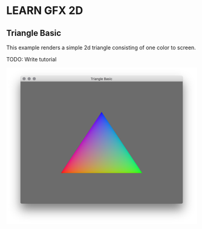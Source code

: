 # LEARN GFX 2D

## Triangle Basic

This example renders a simple 2d triangle consisting of one color to screen.

TODO: Write tutorial

![screenshot](screenshot.png)
